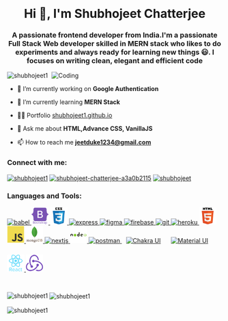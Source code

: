  <img style="position: relative;" src="https://jusmarktech.com/public/a/images/pages/web_development.gif" alt="">
    <h1 align="center">Hi 👋, I'm Shubhojeet Chatterjee</h1>
<h3 align="center">A passionate frontend developer from India.I'm a passionate Full Stack Web developer skilled in MERN stack who likes to do experiments and always ready for learning new things 😃. I focuses on writing clean, elegant and efficient code</h3>

<img align="right" alt="Coding" width="400" src="https://cdn.dribbble.com/users/1162077/screenshots/3848914/programmer.gif" alt="">

<p align="left"> <img src="https://komarev.com/ghpvc/?username=shubhojeet1&label=Profile%20views&color=0e75b6&style=flat" alt="shubhojeet1" /> </p>

<!-- <p align="left"> <a href="https://github.com/ryo-ma/github-profile-trophy"><img src="https://github-profile-trophy.vercel.app/?username=shubhojeet1" alt="shubhojeet1" /></a> </p> -->

- 🔭 I’m currently working on **Google Authentication**

- 🌱 I’m currently learning **MERN Stack**

- 👨‍💻 Portfolio [shubhojeet1.github.io](shubhojeet1.github.io)

- 💬 Ask me about **HTML,Advance CSS, VanillaJS**

- 📫 How to reach me **jeetduke1234@gmail.com**


<h3 align="left">Connect with me:</h3>
<p align="left">
<a href="https://codepen.io/shubhojeet1" target="blank"><img align="center" src="https://raw.githubusercontent.com/rahuldkjain/github-profile-readme-generator/master/src/images/icons/Social/codepen.svg" alt="shubhojeet1" height="30" width="40" /></a>
<a href="https://linkedin.com/in/shubhojeet-chatterjee-a3a0b2115" target="blank"><img align="center" src="https://raw.githubusercontent.com/rahuldkjain/github-profile-readme-generator/master/src/images/icons/Social/linked-in-alt.svg" alt="shubhojeet-chatterjee-a3a0b2115" height="30" width="40" /></a>
<a href="https://codesandbox.com/shubhojeet" target="blank"><img align="center" src="https://raw.githubusercontent.com/rahuldkjain/github-profile-readme-generator/master/src/images/icons/Social/codesandbox.svg" alt="shubhojeet" height="30" width="40" /></a>
</p>

<h3 align="left">Languages and Tools:</h3>
<p align="left"> <a href="https://babeljs.io/" target="_blank" rel="noreferrer"> <img src="https://www.vectorlogo.zone/logos/babeljs/babeljs-icon.svg" alt="babel" width="40" height="40"/> </a> <a href="https://getbootstrap.com" target="_blank" rel="noreferrer"> <img src="https://raw.githubusercontent.com/devicons/devicon/master/icons/bootstrap/bootstrap-plain-wordmark.svg" alt="bootstrap" width="40" height="40"/> </a> <a href="https://www.w3schools.com/css/" target="_blank" rel="noreferrer"> <img src="https://raw.githubusercontent.com/devicons/devicon/master/icons/css3/css3-original-wordmark.svg" alt="css3" width="40" height="40"/> </a> <a href="https://expressjs.com" target="_blank" rel="noreferrer"> <img src="https://encrypted-tbn0.gstatic.com/images?q=tbn:ANd9GcSiV-p3xtqJfrnLLOWfEKawhaclq_tnjHnbHTaPdry6Il9kDRaYGc8A9oEa26t0G2_zdRM&usqp=CAU" alt="express" width="40" height="40"/> </a> <a href="https://www.figma.com/" target="_blank" rel="noreferrer"> <img src="https://www.vectorlogo.zone/logos/figma/figma-icon.svg" alt="figma" width="40" height="40"/> </a> <a href="https://firebase.google.com/" target="_blank" rel="noreferrer"> <img src="https://www.vectorlogo.zone/logos/firebase/firebase-icon.svg" alt="firebase" width="40" height="40"/> </a> <a href="https://git-scm.com/" target="_blank" rel="noreferrer"> <img src="https://www.vectorlogo.zone/logos/git-scm/git-scm-icon.svg" alt="git" width="40" height="40"/> </a> <a href="https://heroku.com" target="_blank" rel="noreferrer"> <img src="https://www.vectorlogo.zone/logos/heroku/heroku-icon.svg" alt="heroku" width="40" height="40"/> </a> <a href="https://www.w3.org/html/" target="_blank" rel="noreferrer"> <img src="https://raw.githubusercontent.com/devicons/devicon/master/icons/html5/html5-original-wordmark.svg" alt="html5" width="40" height="40"/> </a> <a href="https://developer.mozilla.org/en-US/docs/Web/JavaScript" target="_blank" rel="noreferrer"> <img src="https://raw.githubusercontent.com/devicons/devicon/master/icons/javascript/javascript-original.svg" alt="javascript" width="40" height="40"/> </a> <a href="https://www.mongodb.com/" target="_blank" rel="noreferrer"> <img src="https://raw.githubusercontent.com/devicons/devicon/master/icons/mongodb/mongodb-original-wordmark.svg" alt="mongodb" width="40" height="40"/> </a> <a href="https://nextjs.org/" target="_blank" rel="noreferrer"> <img src="https://static-00.iconduck.com/assets.00/next-js-icon-512x512-zuauazrk.png" alt="nextjs" width="40" height="40"/> </a> <a href="https://nodejs.org" target="_blank" rel="noreferrer"> <img src="https://raw.githubusercontent.com/devicons/devicon/master/icons/nodejs/nodejs-original-wordmark.svg" alt="nodejs" width="40" height="40"/> </a> <a href="https://postman.com" target="_blank" rel="noreferrer"> <img src="https://www.vectorlogo.zone/logos/getpostman/getpostman-icon.svg" alt="postman" width="40" height="40"/> </a> <a href="https://chakra-ui.com/" target="_blank"><img style="margin: 10px" src="https://profilinator.rishav.dev/skills-assets/chakraui.png" alt="Chakra UI" height="25" /></a>  
<a href="https://mui.com/" target="_blank"><img style="margin: 10px" src="https://profilinator.rishav.dev/skills-assets/mui.png" alt="Material UI" height="25" /></a>  
</p> <a href="https://reactjs.org/" target="_blank" rel="noreferrer"> <img src="https://raw.githubusercontent.com/devicons/devicon/master/icons/react/react-original-wordmark.svg" alt="react" width="40" height="40"/> </a> <a href="https://redux.js.org" target="_blank" rel="noreferrer"> <img src="https://raw.githubusercontent.com/devicons/devicon/master/icons/redux/redux-original.svg" alt="redux" width="40" height="40"/> </a> </p> 



 <img  src="https://r7q6w9z6.rocketcdn.me/career/wp-content/uploads/2020/03/giphy-7.gif" alt="">



<p><img align="left" src="https://github-readme-stats.vercel.app/api/top-langs?username=shubhojeet1&show_icons=true&locale=en&layout=compact" alt="shubhojeet1" /></p>

<p>&nbsp;<img align="center" src="https://github-readme-stats.vercel.app/api?username=shubhojeet1&show_icons=true&locale=en" alt="shubhojeet1" /></p>

<p><img align="center" src="https://github-readme-streak-stats.herokuapp.com/?user=shubhojeet1&" alt="shubhojeet1" /></p>
